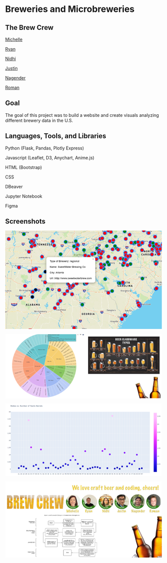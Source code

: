 # Breweries and Microbreweries

## The Brew Crew
[Michelle](https://www.linkedin.com/in/michelle-davis-92548a78/)

[Ryan](https://www.linkedin.com/in/ryan-youngblood-14a3bb9b/)

[Nidhi](https://www.linkedin.com/in/nidhisethimba/)

[Justin](https://www.linkedin.com/in/jjying89/)

[Nagender](https://www.linkedin.com/in/nagender-reddy-panyala-phd-0371248/)

[Roman](https://www.linkedin.com/in/roman-koshel/)

## Goal
The goal of this project was to build a website and create visuals analyzing different brewery data in the U.S.

## Languages, Tools, and Libraries
Python (Flask, Pandas, Plotly Express)

Javascript (Leaflet, D3, Anychart, Anime.js)

HTML (Bootstrap)

CSS

DBeaver

Jupyter Notebook

Figma

## Screenshots

![Breweries Map](https://github.com/nsethi4310/GTProject2/blob/main/beer_prj/static/images/map.PNG)

![Sunburst Chart](https://github.com/nsethi4310/GTProject2/blob/main/beer_prj/static/images/sunburst2.PNG)

![Scatter Plot](https://github.com/nsethi4310/GTProject2/blob/main/beer_prj/static/images/scatter.PNG)

![The Brew Crew](https://github.com/nsethi4310/GTProject2/blob/main/beer_prj/static/images/brewcrew.PNG)
